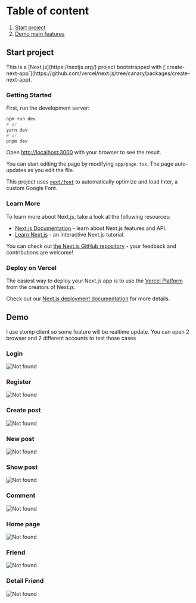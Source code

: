 <h1>Table of content</h1>
<ol>
    <li><a href="#setup">Start project</a></li>
    <li><a href="#demo">Demo main features</a></li>
</ol>

<h2>Start project</h2>
This is a [Next.js](https://nextjs.org/) project bootstrapped with [`create-next-app`](https://github.com/vercel/next.js/tree/canary/packages/create-next-app).

### Getting Started

First, run the development server:

```bash
npm run dev
# or
yarn dev
# or
pnpm dev
```

Open [http://localhost:3000](http://localhost:3000) with your browser to see the result.

You can start editing the page by modifying `app/page.tsx`. The page auto-updates as you edit the file.

This project uses [`next/font`](https://nextjs.org/docs/basic-features/font-optimization) to automatically optimize and load Inter, a custom Google Font.

### Learn More

To learn more about Next.js, take a look at the following resources:

- [Next.js Documentation](https://nextjs.org/docs) - learn about Next.js features and API.
- [Learn Next.js](https://nextjs.org/learn) - an interactive Next.js tutorial.

You can check out [the Next.js GitHub repository](https://github.com/vercel/next.js/) - your feedback and contributions are welcome!

### Deploy on Vercel

The easiest way to deploy your Next.js app is to use the [Vercel Platform](https://vercel.com/new?utm_medium=default-template&filter=next.js&utm_source=create-next-app&utm_campaign=create-next-app-readme) from the creators of Next.js.

Check out our [Next.js deployment documentation](https://nextjs.org/docs/deployment) for more details.

<h2 id="demo">Demo</h2>
<p>I use stomp client so some feature will be realtime update. You can open 2 browser and 2 different accounts to test those cases</p>
<h3>Login</h3>
<div>
    <img src="documents/image/login.png" alt="Not found" />
</div>

<h3>Register</h3>
<div>
    <img src="documents/image/register.png" alt="Not found" />
</div>

<h3>Create post</h3>
<div>
    <img src="documents/image/create-post.png" alt="Not found" />
</div>

<h3>New post</h3>
<div>
    <img src="documents/image/create-post.png" alt="Not found" />
</div>

<h3>Show post</h3>
<div>
    <img src="documents/image/show-post.png" alt="Not found" />
</div>

<h3>Comment</h3>
<div>
    <img src="documents/image/comment.png" alt="Not found" />
</div>

<h3>Home page</h3>
<div>
    <img src="documents/image/home.png" alt="Not found" />
</div>

<h3>Friend</h3>
<div>
    <img src="documents/image/friend.png" alt="Not found" />
</div>

<h3>Detail Friend</h3>
<div>
    <img src="documents/image/detail-friend.png" alt="Not found" />
</div>

